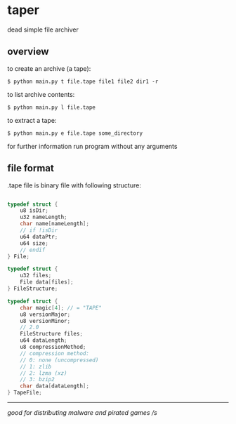 
# taper
dead simple file archiver

## overview
to create an archive (a tape):
```console
$ python main.py t file.tape file1 file2 dir1 -r
```

to list archive contents:
```console
$ python main.py l file.tape
```

to extract a tape:
```console
$ python main.py e file.tape some_directory
```

for further information run program without any arguments

## file format
.tape file is binary file with following structure:
```c

typedef struct {
    u8 isDir;
    u32 nameLength;
    char name[nameLength];
    // if !isDir
    u64 dataPtr;
    u64 size;
    // endif
} File;

typedef struct {
    u32 files;
    File data[files];
} FileStructure;

typedef struct {
    char magic[4]; // = "TAPE"
    u8 versionMajor;
    u8 versionMinor;
    // 2.0
    FileStructure files;
    u64 dataLength;
    u8 compressionMethod;
    // compression method:
    // 0: none (uncompressed)
    // 1: zlib
    // 2: lzma (xz)
    // 3: bzip2
    char data[dataLength];
} TapeFile;

```

---

_good for distributing malware and pirated games /s_

